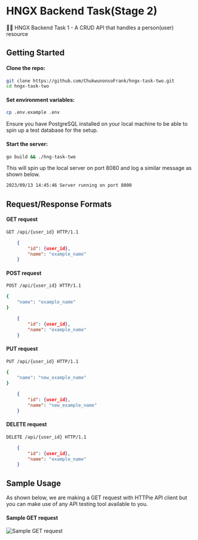 # HNGX Backend Task(Stage 2)

👩‍💻 HNGX Backend Task 1 - A CRUD API that handles a person(user) resource

## Getting Started

#### Clone the repo:

```bash
git clone https://github.com/ChukwunonsoFrank/hngx-task-two.git
cd hngx-task-two
```

#### Set environment variables:

```bash
cp .env.example .env
```
Ensure you have PostgreSQL installed on your local machine to be able to spin up a test database for the setup.

####  Start the server:

```bash
go build && ./hng-task-two
```
This will spin up the local server on port 8080 and log a similar message as shown below.

```bash
2023/09/13 14:45:46 Server running on port 8000
```

## Request/Response Formats

#### GET request

```bash
GET /api/{user_id} HTTP/1.1
```
```json
    {
        "id": {user_id},
        "name": "example_name"
    }
```

#### POST request

```bash
POST /api/{user_id} HTTP/1.1

{
    "name": "example_name"
}
```
```json
    {
        "id": {user_id},
        "name": "example_name"
    }
```

#### PUT request

```bash
PUT /api/{user_id} HTTP/1.1

{
    "name": "new_example_name"
}
```
```json
    {
        "id": {user_id},
        "name": "new_example_name"
    }
```

#### DELETE request

```bash
DELETE /api/{user_id} HTTP/1.1
```
```json
    {
        "id": {user_id},
        "name": "example_name"
    }
```

## Sample Usage

As shown below, we are making a GET request with HTTPie API client but you can make use of any API testing tool available to you.

#### Sample GET request
![Sample GET request]()

